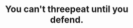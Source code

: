 ---
draft: false
name: "Ben Lower"
title: "You can't threepeat until you defend."
avatar: "../../assets/ben.png"
avatarAlt: "Ben Lower"
publishDate: "2024-03-17 12:00"
---